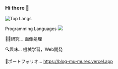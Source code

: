 ### Hi there 👋

![Top Langs](https://github-readme-stats.vercel.app/api/top-langs/?username=Ilekaede&layout=compact)

Programming Languages
![](https://skillicons.dev/icons?i=python,c++,js,typescript,java,html,css)

👨‍💻研究... 画像処理

🔍興味... 機械学習，Web開発

🌟ポートフォリオ... https://blog-mu-murex.vercel.app

<!--
**Ilekaede/Ilekaede** is a ✨ _special_ ✨ repository because its `README.md` (this file) appears on your GitHub profile.

Here are some ideas to get you started:

- 🔭 I’m currently working on ...
- 🌱 I’m currently learning ...
- 👯 I’m looking to collaborate on ...
- 🤔 I’m looking for help with ...
- 💬 Ask me about ...
- 📫 How to reach me: ...
- 😄 Pronouns: ...
- ⚡ Fun fact: ...
-->
